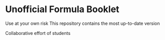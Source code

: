 # Unofficial Formula Booklet
Use at your own risk
This repository contains the most up-to-date version

Collaborative effort of students
